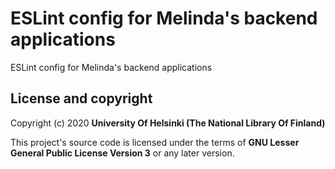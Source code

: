 # ESLint config for Melinda's backend applications

ESLint config for Melinda's backend applications

## License and copyright

Copyright (c) 2020 **University Of Helsinki (The National Library Of Finland)**

This project's source code is licensed under the terms of **GNU Lesser General Public License Version 3** or any later version.
